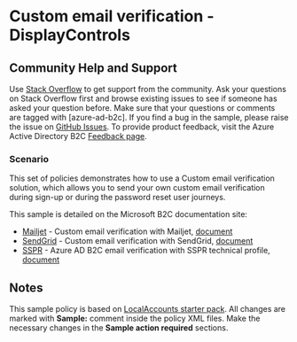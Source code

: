 # Custom email verification - DisplayControls

## Community Help and Support

Use [Stack Overflow](https://stackoverflow.com/questions/tagged/azure-ad-b2c) to get support from the community. Ask your questions on Stack Overflow first and browse existing issues to see if someone has asked your question before. Make sure that your questions or comments are tagged with [azure-ad-b2c].
If you find a bug in the sample, please raise the issue on [GitHub Issues](https://github.com/azure-ad-b2c/samples/issues).
To provide product feedback, visit the Azure Active Directory B2C [Feedback page](https://feedback.azure.com/forums/169401-azure-active-directory?category_id=160596).

### Scenario

This set of policies demonstrates how to use a Custom email verification solution, which allows you to send your own custom email verification during sign-up or during the password reset user journeys.

This sample is detailed on the Microsoft B2C documentation site:

 - [Mailjet](policy/Mailjet) - Custom email verification with Mailjet, [document](https://docs.microsoft.com/azure/active-directory-b2c/custom-email-mailet)
 - [SendGrid](policy/SendGrid) - Custom email verification with SendGrid, [document](https://docs.microsoft.com/azure/active-directory-b2c/custom-email-sendgrid)
 - [SSPR](policy/SSPR) - Azure AD B2C email verification with SSPR technical profile, [document](https://docs.microsoft.comazure/active-directory-b2c/aad-sspr-technical-profile)


## Notes

This sample policy is based on [LocalAccounts starter pack](https://github.com/Azure-Samples/active-directory-b2c-custom-policy-starterpack/tree/master/LocalAccounts). All changes are marked with **Sample:** comment inside the policy XML files. Make the necessary changes in the **Sample action required** sections. 
